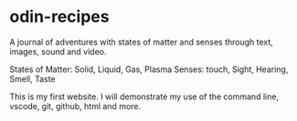 # odin-recipes
A journal of adventures with states of matter and senses through text, images, sound and video.

States of Matter: Solid, Liquid, Gas, Plasma
Senses: touch, Sight, Hearing, Smell, Taste

This is my first website. I will demonstrate my use of the command line, vscode, git, github, html and more.